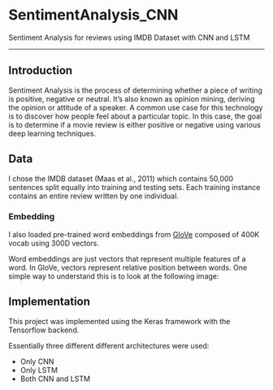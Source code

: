 # SentimentAnalysis_CNN
Sentiment Analysis for reviews using IMDB Dataset with CNN and LSTM
___

## Introduction

Sentiment Analysis is the process of determining whether a piece of writing is positive, negative or neutral. It’s also known as opinion mining, deriving the opinion or attitude of a speaker. A common use case for this technology is to discover how people feel about a particular topic. In this case, the goal is to determine if a movie review is either positive or negative using various deep learning techniques.

## Data

I chose the IMDB dataset (Maas et al., 2011) which contains 50,000 sentences split equally into training and testing sets. Each training instance contains an entire review written by one individual. 

### Embedding

I also loaded pre-trained word embeddings from [GloVe](https://nlp.stanford.edu/projects/glove/) composed of 400K vocab using 300D vectors. 

Word embeddings are just vectors that represent multiple features of a word. In GloVe, vectors represent relative position between words. One simple way to understand this is to look at the following image:



## Implementation

This project was implemented using the Keras framework with the Tensorflow backend.

Essentially three different different architectures were used:

- Only CNN
- Only LSTM
- Both CNN and LSTM








